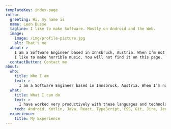 ```yaml
---
templateKey: index-page
intro:
  greeting: Hi, my name is
  name: Leon Busse
  tagline: I like to make Software. Mostly on Android and the Web.
  image:
    image: /img/profile-picture.jpg
    alt: That's me
  about: >
    I am a Software Engineer based in Innsbruck, Austria. When I’m not coding, 
    I like to make horrible music. You will not find it on this page.
  contactButton: Contact me
about:
  who:
    title: Who I am
    text: >
      I am a Software Engineer based in Innsbruck, Austria. When I’m not coding, I like to make horrible music. You will not find it on this page. I am a Software Engineer based in Innsbruck, Austria. When I’m not coding, I like to make horrible music. You will not find it on this page.
  what:
    title: What I can do
    text: >
      I have worked very productively with these languages and technologies in the past:
    tech: Android, Kotlin, Java, React, TypeScript, CSS, Git, Jira, Jenkins
  experience:
    title: My Experience
---
```

